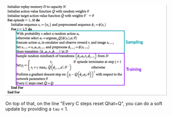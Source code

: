 ![pseudocode.png](../_imgs/ddqn_pseudocode.png)

On top of that, on the line "Every C steps reset Qhat=Q", you can do a soft update
by providing a `tau` < 1.
